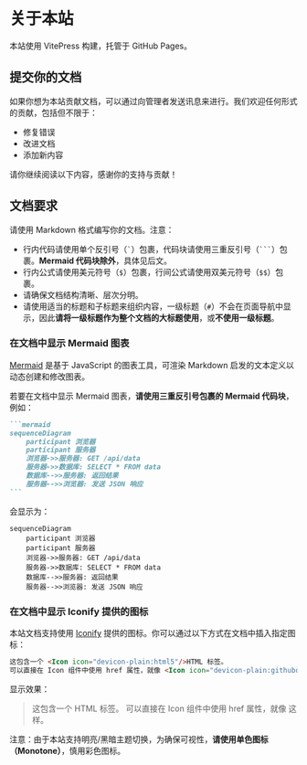 # 关于本站

本站使用 VitePress 构建，托管于 GitHub Pages。

## 提交你的文档

如果你想为本站贡献文档，可以通过向管理者发送讯息来进行。我们欢迎任何形式的贡献，包括但不限于：

- 修复错误
- 改进文档
- 添加新内容

请你继续阅读以下内容，感谢你的支持与贡献！

## 文档要求

请使用 Markdown 格式编写你的文档。注意：

- 行内代码请使用单个反引号（`` ` ``）包裹，代码块请使用三重反引号（` ``` `）包裹。**Mermaid 代码块除外**，具体见后文。
- 行内公式请使用美元符号（`$`）包裹，行间公式请使用双美元符号（`$$`）包裹。
- 请确保文档结构清晰、层次分明。
- 请使用适当的标题和子标题来组织内容，一级标题（`#`）不会在页面导航中显示，因此**请将一级标题作为整个文档的大标题使用**，或**不使用一级标题**。

### 在文档中显示 Mermaid 图表

[Mermaid](https://mermaid.js.org/) 是基于 JavaScript 的图表工具，可渲染 Markdown 启发的文本定义以动态创建和修改图表。

若要在文档中显示 Mermaid 图表，**请使用三重反引号包裹的 Mermaid 代码块**，例如：

````markdown
```mermaid
sequenceDiagram
    participant 浏览器
    participant 服务器
    浏览器->>服务器: GET /api/data
    服务器->>数据库: SELECT * FROM data
    数据库-->>服务器: 返回结果
    服务器-->>浏览器: 发送 JSON 响应
```
````

会显示为：

```mermaid
sequenceDiagram
    participant 浏览器
    participant 服务器
    浏览器->>服务器: GET /api/data
    服务器->>数据库: SELECT * FROM data
    数据库-->>服务器: 返回结果
    服务器-->>浏览器: 发送 JSON 响应
```

### 在文档中显示 Iconify 提供的图标

本站文档支持使用 [Iconify](https://iconify.design/) 提供的图标。你可以通过以下方式在文档中插入指定图标：

```html
这包含一个 <Icon icon="devicon-plain:html5"/>HTML 标签。
可以直接在 Icon 组件中使用 href 属性，就像 <Icon icon="devicon-plain:githubcodespaces" href="https://github.com/vuejs/vitepress"/> 这样。
```

显示效果：

> 这包含一个 <Icon icon="devicon-plain:html5"/>HTML 标签。
> 可以直接在 Icon 组件中使用 href 属性，就像 <Icon icon="devicon-plain:githubcodespaces" href="https://github.com/vuejs/vitepress"/> 这样。

注意：由于本站支持明亮/黑暗主题切换，为确保可视性，**请使用单色图标（Monotone）**，慎用彩色图标。


<Icon icon="devicon-plain:cplusplus"/>
<Icon icon="fa7-brands:python" href="https://www.python.org/"/>
<Icon icon="fa7-brands:java" href="https://www.java.com/"/>
<Icon icon="fa7-brands:js-square" href="https://www.javascript.com/"/>
<Icon icon="fa7-brands:html5" href="https://www.w3.org/html/"/>
<Icon icon="fa7-brands:css" href="https://www.w3.org/Style/CSS/"/>
<Icon icon="fa7-brands:golang" href="https://go.dev/"/>
<Icon icon="fa7-brands:rust" href="https://www.rust-lang.org/"/>
<Icon icon="fa7-brands:php" href="https://www.php.net/"/>
<Icon icon="fa7-brands:tex" href="https://www.latex-project.org/"/>

<Icon icon="devicon-plain:vscode" href="https://code.visualstudio.com/"/>
<Icon icon="fa7-brands:linux" href="https://www.linux.org/"/>
<Icon icon="fa7-brands:ubuntu" href="https://ubuntu.com/"/>
<Icon icon="fa7-brands:git-alt" href="https://git-scm.com/"/>
<Icon icon="fa7-brands:google" href="https://www.google.com/"/>
<Icon icon="fa7-brands:github" href="https://github.com/"/>
<Icon icon="devicon-plain:bash" href="https://www.gnu.org/software/bash/"/>
<Icon icon="fa7-brands:docker" href="https://www.docker.com/"/>
<Icon icon="fa7-brands:chrome" href="https://www.google.com/chrome/"/>

<Icon icon="fa7-brands:android" href="https://www.android.com/"/>


<Icon icon="devicon-plain:matlab" href="https://www.mathworks.com/products/matlab.html"/>

<Icon icon="fa7-brands:markdown" href="https://daringfireball.net/projects/markdown/"/>

<Icon icon="fa7-brands:openai" href="https://openai.com/"/>

<Icon icon="simple-icons:googlegemini" href="https://gemini.google.com/"/>

<Icon icon="fa7-brands:wikipedia-w" href="https://www.wikipedia.org/"/>

<Icon icon="fa7-brands:bilibili" href="https://www.bilibili.com/"/>

<Icon icon="fa7-brands:qq" href="https://www.qq.com/"/>

<Icon icon="fa7-brands:weixin" href="https://weixin.qq.com/"/>

<Icon icon="fa7-brands:x-twitter" href="https://x.com/"/>

<Icon icon="fa7-brands:apple" href="https://www.apple.com/"/>

<Icon icon="fa7-brands:youtube" href="https://www.youtube.com/"/>

<Icon icon="fa7-brands:stack-overflow" href="https://stackoverflow.com/"/>

<Icon icon="fa7-brands:steam" href="https://www.steampowered.com/"/>

<Icon icon="fa7-brands:weibo" href="https://www.weibo.com/"/>

<Icon icon="simple-icons:nvidia" href="https://www.nvidia.com/"/>